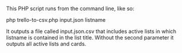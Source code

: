 This PHP script runs from the command line, like so:

  php trello-to-csv.php input.json listname

It outputs a file called input.json.csv that includes active lists in which listname is contained in the list title.  Without the second parameter it outputs all active lists and cards.
